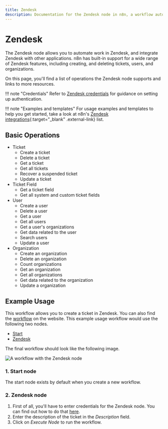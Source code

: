 ```yaml
---
title: Zendesk
description: Documentation for the Zendesk node in n8n, a workflow automation platform. Includes details of operations and configuration, and links to examples and credentials information.
---
```


# Zendesk

The Zendesk node allows you to automate work in Zendesk, and integrate Zendesk with other applications. n8n has built-in support for a wide range of Zendesk features, including creating, and deleting tickets, users, and organizations. 

On this page, you'll find a list of operations the Zendesk node supports and links to more resources.

!!! note "Credentials"
    Refer to [Zendesk credentials](/integrations/builtin/credentials/zendesk/) for guidance on setting up authentication. 

!!! note "Examples and templates"
    For usage examples and templates to help you get started, take a look at n8n's [Zendesk integrations](https://n8n.io/integrations/zendesk/){:target="_blank" .external-link} list.


## Basic Operations

* Ticket
    * Create a ticket
    * Delete a ticket
    * Get a ticket
    * Get all tickets
    * Recover a suspended ticket
    * Update a ticket
* Ticket Field
    * Get a ticket field
    * Get all system and custom ticket fields
* User
    * Create a user
    * Delete a user
    * Get a user
    * Get all users
    * Get a user's organizations
    * Get data related to the user
    * Search users
    * Update a user
* Organization
    * Create an organization
    * Delete an organization
    * Count organizations
    * Get an organization
    * Get all organizations
    * Get data related to the organization
    * Update a organization

## Example Usage

This workflow allows you to create a ticket in Zendesk. You can also find the [workflow](https://n8n.io/workflows/496) on the website. This example usage workflow would use the following two nodes.
- [Start](/integrations/builtin/core-nodes/n8n-nodes-base.start/)
- [Zendesk]()

The final workflow should look like the following image.

![A workflow with the Zendesk node](/_images/integrations/builtin/app-nodes/zendesk/workflow.png)

### 1. Start node

The start node exists by default when you create a new workflow.

### 2. Zendesk node

1. First of all, you'll have to enter credentials for the Zendesk node. You can find out how to do that [here](/integrations/builtin/credentials/zendesk/).
2. Enter the description of the ticket in the *Description* field.
3. Click on *Execute Node* to run the workflow.

